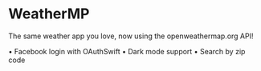 # WeatherMP
The same weather app you love, now using the openweathermap.org API!

• Facebook login with OAuthSwift
• Dark mode support
• Search by zip code
